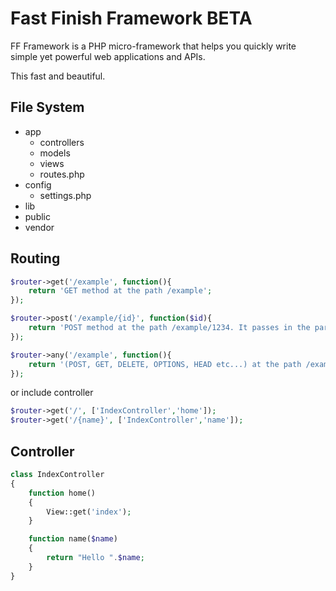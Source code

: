 # Fast Finish Framework BETA

FF Framework is a PHP micro-framework that helps you quickly write simple yet powerful web applications and APIs.

This fast and beautiful.

## File System
- app
  * controllers
  * models
  * views
  * routes.php
- config
  * settings.php
- lib
- public
- vendor

## Routing
```php
$router->get('/example', function(){
    return 'GET method at the path /example';
});

$router->post('/example/{id}', function($id){
    return 'POST method at the path /example/1234. It passes in the parameter as a function argument.';
});

$router->any('/example', function(){
    return '(POST, GET, DELETE, OPTIONS, HEAD etc...) at the path /example';
});
```
or include controller
```php
$router->get('/', ['IndexController','home']);
$router->get('/{name}', ['IndexController','name']);
```
## Controller

```php
class IndexController
{
	function home()
	{
		View::get('index');
	}

	function name($name)
	{
		return "Hello ".$name;
	}
}
```
